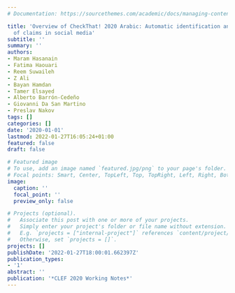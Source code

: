 ```yaml
---
# Documentation: https://sourcethemes.com/academic/docs/managing-content/

title: 'Overview of CheckThat! 2020 Arabic: Automatic identification and verification
  of claims in social media'
subtitle: ''
summary: ''
authors:
- Maram Hasanain
- Fatima Haouari
- Reem Suwaileh
- Z Ali
- Bayan Hamdan
- Tamer Elsayed
- Alberto Barrón-Cedeño
- Giovanni Da San Martino
- Preslav Nakov
tags: []
categories: []
date: '2020-01-01'
lastmod: 2022-01-27T16:05:24+01:00
featured: false
draft: false

# Featured image
# To use, add an image named `featured.jpg/png` to your page's folder.
# Focal points: Smart, Center, TopLeft, Top, TopRight, Left, Right, BottomLeft, Bottom, BottomRight.
image:
  caption: ''
  focal_point: ''
  preview_only: false

# Projects (optional).
#   Associate this post with one or more of your projects.
#   Simply enter your project's folder or file name without extension.
#   E.g. `projects = ["internal-project"]` references `content/project/deep-learning/index.md`.
#   Otherwise, set `projects = []`.
projects: []
publishDate: '2022-01-27T18:00:01.662397Z'
publication_types:
- '1'
abstract: ''
publication: '*CLEF 2020 Working Notes*'
---
```

